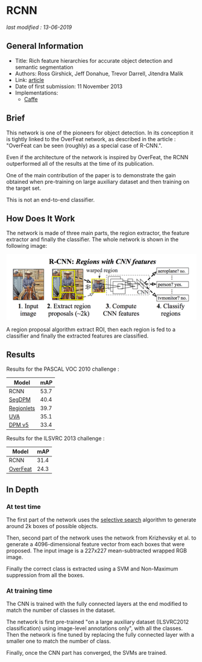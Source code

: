 # RCNN

_last modified : 13-06-2019_

## General Information

- Title: Rich feature hierarchies for accurate object detection and semantic segmentation
- Authors: Ross Girshick, Jeff Donahue, Trevor Darrell, Jitendra Malik
- Link: [article](https://arxiv.org/pdf/1311.2524.pdf)
- Date of first submission: 11 November 2013
- Implementations:
    - [Caffe](https://github.com/rbgirshick/rcnn)

## Brief

This network is one of the pioneers for object detection. In its conception it is tightly linked to the OverFeat network, as described in the article : "OverFeat can be seen (roughly) as a special case of R-CNN.".

Even if the architecture of the network is inspired by OverFeat, the RCNN outperformed all of the results at the time of its publication.

One of the main contribution of the paper is to demonstrate the gain obtained when pre-training on large auxiliary dataset and then training on the target set.

This is not an end-to-end classifier.

## How Does It Work

The network is made of three main parts, the region extractor, the feature extractor and finally the classifier. The whole network is shown in the following image:

![RCNN Network](https://raw.githubusercontent.com/D3lt4lph4/papers/master/docs/images/imagedetection/rcnn/rcnn_network.png "RCNN Network")

A region proposal algorithm extract ROI, then each region is fed to a classifier and finally the extracted features are classified.

## Results

Results for the PASCAL VOC 2010 challenge :

| Model | mAP |
|-------|-----|
| RCNN | 53.7 |
| [SegDPM](https://www.cv-foundation.org/openaccess/content_cvpr_2013/papers/Fidler_Bottom-Up_Segmentation_for_2013_CVPR_paper.pdf) | 40.4 |
| [Regionlets](http://www.ece.northwestern.edu/~mya671/mypapers/ICCV13_Wang_Yang_Zhu_Lin.pdf) | 39.7 |
| [UVA](https://ivi.fnwi.uva.nl/isis/publications/bibtexbrowser.php?key=UijlingsIJCV2013&bib=all.bib) | 35.1 |
| [DPM v5](https://www.rossgirshick.info/latent/) | 33.4 |

Results for the ILSVRC 2013 challenge :

| Model | mAP |
|-------|-----|
| RCNN | 31.4 |
| [OverFeat](https://arxiv.org/abs/1312.6229) | 24.3 |

## In Depth

### At test time

The first part of the network uses the [selective search](https://ivi.fnwi.uva.nl/isis/publications/bibtexbrowser.php?key=UijlingsIJCV2013&bib=all.bib) algorithm to generate around 2k boxes of possible objects.

Then, second part of the network uses the network from Krizhevsky et al. to generate a  4096-dimensional feature vector from each boxes that were proposed. The input image is a 227x227 mean-subtracted wrapped RGB image.

Finally the correct class is extracted using a SVM and Non-Maximum suppression from all the boxes.

### At training time

The CNN is trained with the fully connected layers at the end modified to match the number of classes in the dataset.

The network is first pre-trained "on a large auxiliary dataset (ILSVRC2012 classification) using image-level annotations only", with all the classes. Then the network is fine tuned by replacing the fully connected layer with a smaller one to match the number of class.

Finally, once the CNN part has converged, the SVMs are trained.
